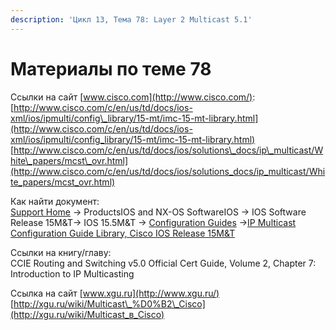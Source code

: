 ```yaml
---
description: 'Цикл 13, Тема 78: Layer 2 Multicast 5.1'
---
```


# Материалы по теме 78

Ссылки на сайт [www.cisco.com](http://www.cisco.com/):  
[http://www.cisco.com/c/en/us/td/docs/ios-xml/ios/ipmulti/config\_library/15-mt/imc-15-mt-library.html](http://www.cisco.com/c/en/us/td/docs/ios-xml/ios/ipmulti/config_library/15-mt/imc-15-mt-library.html)  
[http://www.cisco.com/c/en/us/td/docs/ios/solutions\_docs/ip\_multicast/White\_papers/mcst\_ovr.html](http://www.cisco.com/c/en/us/td/docs/ios/solutions_docs/ip_multicast/White_papers/mcst_ovr.html)

Как найти документ:  
[Support Home](http://www.cisco.com/c/en/us/support/index.html) → ProductsIOS and NX-OS SoftwareIOS → IOS Software Release 15M&T→ IOS 15.5M&T → [Configuration Guides](http://www.cisco.com/c/en/us/support/ios-nx-os-software/ios-15-5m-t/products-installation-and-configuration-guides-list.html) →[IP Multicast Configuration Guide Library, Cisco IOS Release 15M&T](http://www.cisco.com/c/en/us/td/docs/ios-xml/ios/ipmulti/config_library/15-mt/imc-15-mt-library.html)

Ссылки на книгу/главу:  
CCIE Routing and Switching v5.0 Official Cert Guide, Volume 2, Chapter 7: Introduction to IP Multicasting

Ссылка на сайт [www.xgu.ru](http://www.xgu.ru/)  
[http://xgu.ru/wiki/Multicast\_%D0%B2\_Cisco](http://xgu.ru/wiki/Multicast_в_Cisco)

